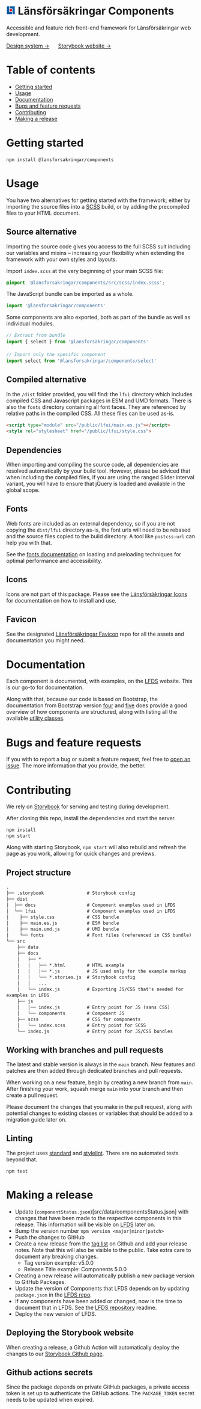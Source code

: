 # <img src="https://github.com/LF-digitala-kanaler/favicon/blob/master/icon.svg" width="24"> Länsförsäkringar Components

Accessible and feature rich front-end framework for Länsförsäkringar web development.

[Design system →][lfds] &nbsp;&nbsp;&nbsp;&nbsp; [Storybook website →][lfui-components-webpage]

# Table of contents

- [Getting started](#getting-started)
- [Usage](#usage)
- [Documentation](#documentation)
- [Bugs and feature requests](#bugs-and-feature-requests)
- [Contributing](#contributing)
- [Making a release](#making-a-release)

# Getting started

```
npm install @lansforsakringar/components
```

# Usage

You have two alternatives for getting started with the framework; either by importing the source files into a [SCSS][scss] build, or by adding the precompiled files to your HTML document.

## Source alternative

Importing the source code gives you access to the full SCSS suit including our variables and mixins – increasing your flexibility when extending the framework with your own styles and layouts.

Import `index.scss` at the very beginning of your main SCSS file:

```css
@import '@lansforsakringar/components/src/scss/index.scss';
```

The JavaScript bundle can be imported as a whole.

```js
import '@lansforsakringar/components'
```

Some components are also exported, both as part of the bundle as well as individual modules.

```js
// Extract from bundle
import { select } from '@lansforsakringar/components'

// Import only the specific component
import select from '@lansforsakringar/components/select'
```

## Compiled alternative

In the `/dist` folder provided, you will find: the `lfui` directory which includes compiled CSS and Javascript packages in ESM and UMD formats. There is also the `fonts` directory containing all font faces. They are referenced by relative paths in the compiled CSS. All these files can be used as-is.

```html
<script type="module" src="/public/lfui/main.es.js"></script>
<style rel="stylesheet" href="/public/lfui/style.css">
```

## Dependencies

When importing and compiling the source code, all dependencies are resolved automatically by your build tool. However, please be adviced that when including the compiled files, if you are using the ranged Slider interval variant, you will have to ensure that jQuery is loaded and available in the global scope.

## Fonts

Web fonts are included as an external dependency, so if you are not copying the `dist/lfui` directory as-is, the font urls will need to be rebased and the source files copied to the build directory. A tool like `postcss-url` can help you with that.

See the [fonts documentation][fonts] on loading and preloading techniques for optimal performance and accessibility.

## Icons

Icons are not part of this package. Please see the [Länsförsäkringar Icons][lfui-icons] for documentation on how to install and use.

## Favicon

See the designated [Länsförsäkringar Favicon][favicon] repo for all the assets and documentation you might need.

# Documentation

Each component is documented, with examples, on the [LFDS](lfds) website. This is our go-to for documentation.

Along with that, because our code is based on Bootstrap, the documentation from Bootstrap version [four][bs4] and [five][bs5] does provide a good overview of how components are structured, along with listing all the available [utility classes](https://getbootstrap.com/docs/5.0/utilities/api/).

# Bugs and feature requests

If you with to report a bug or submit a feature request, feel free to [open an issue](https://github.com/lansforsakringar/components/issues/). The more information that you provide, the better.

# Contributing

We rely on [Storybook](https://storybook.js.org/) for serving and testing during development.

After cloning this repo, install the dependencies and start the server.

```
npm install
npm start
```

Along with starting Storybook, `npm start` will also rebuild and refresh the page as you work, allowing for quick changes and previews.

## Project structure

```
.
├── .storybook                # Storybook config
├── dist
│  ├── docs                   # Component examples used in LFDS
│  └── lfui                   # Component examples used in LFDS
│    ├── style.css            # CSS bundle
│    ├── main.es.js           # ESM bundle
│    ├── main.umd.js          # UMD bundle
│    └── fonts                # Font files (referenced in CSS bundle)
└── src
    ├── data
    ├── docs
    │   ├── *
    │   │   ├── *.html        # HTML example
    │   │   │── *.js          # JS used only for the example markup
    │   │   └── *.stories.js  # Storybook config
    │   │   ...
    │   └── index.js          # Exporting JS/CSS that's needed for examples in LFDS
    ├── js
    │   │── index.js          # Entry point for JS (sans CSS)
    │   └── components        # Component JS
    ├── scss                  # CSS for components
    │   └── index.scss        # Entry point for SCSS
    └── index.js              # Entry point for JS/CSS bundles
```

## Working with branches and pull requests

The latest and stable version is always in the `main` branch. New features and patches are then added through dedicated branches and pull requests.

When working on a new feature, begin by creating a new branch from `main`. After finishing your work, squash merge `main` into your branch and then create a pull request.

Please document the changes that you make in the pull request, along with potential changes to existing classes or variables that should be added to a migration guide later on.

## Linting

The project uses [standard][standard] and [stylelint][stylelint]. There are no automated tests beyond that.

```
npm test
```

# Making a release

- Update (`componentStatus.json`)[src/data/componentsStatus.json] with changes that have been made to the respective components in this release. This information will be visible on [LFDS][lfds] later on.
- Bump the version number `npm version <major|minor|patch>`
- Push the changes to GitHub
- Create a new release from the [tag list](https://github.com/lansforsakringar/components/tags) on Github and add your release notes. Note that this will also be visible to the public. Take extra care to document any breaking changes.
  - Tag version example: v5.0.0
  - Release Title example: Components 5.0.0
- Creating a new release will automatically publish a new package version to GitHub Packages.
- Update the version of Components that LFDS depends on by updating `package.json` in the [LFDS repo][lfds-repository].
- If any components have been added or changed, now is the time to document that in LFDS. See the [LFDS repository][lfds-repository] readme.
- Deploy the new version of LFDS.

## Deploying the Storybook website

When creating a release, a Github Action will automatically deploy the changes to our [Storybook Github page][lfui-components-webpage].

## Github actions secrets

Since the package depends on private GitHub packages, a private access token is set up to authenticate the GitHub actions. The `PACKAGE_TOKEN` secret needs to
be updated when expired.

[bs4]: https://getbootstrap.com/docs/4.0/getting-started/introduction/
[bs5]: https://getbootstrap.com/docs/5.0/getting-started/introduction/
[favicon]: https://github.com/LF-digitala-kanaler/favicon
[fonts]: https://github.com/LF-digitala-kanaler/fonts
[github-packages]: https://docs.github.com/en/packages/working-with-a-github-packages-registry/working-with-the-npm-registry#authenticating-to-github-packages
[lfds]: https://lfds.netlify.app/
[lfui-components-webpage]: https://lf-digitala-kanaler.github.io/LFUI-components
[lfui-icons]: https://github.com/LF-digitala-kanaler/LFUI-icons
[lfds-repository]: https://github.com/LF-digitala-kanaler/LFDS
[personal-access-token]: https://docs.github.com/en/authentication/keeping-your-account-and-data-secure/creating-a-personal-access-token
[scss]: https://sass-lang.com
[standard]: https://standardjs.com
[stylelint]: https://stylelint.io
